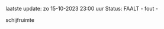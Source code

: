 laatste update: 
zo 15-10-2023 23:00   uur 
Status: FAALT - fout - 
<div class="service R">schijfruimte</div>